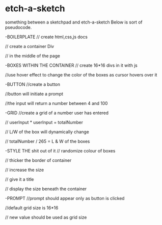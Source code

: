 # etch-a-sketch

something between a sketchpad and etch-a-sketch
Below is sort of pseudocode. 

-BOILERPLATE
   // create html,css,js docs

   // create a container Div

   // in the middle of the page

-BOXES WITHIN THE CONTAINER
   // create 16*16 divs in it with js

   //use hover effect to change the color of the boxes as cursor hovers over it

-BUTTON
   //create a button

   //button will initiate a prompt

   //the input will return a number between 4 and 100

-GRID 
   //create a grid of a number user has entered

   //   userInput * userInput = totalNumber

   //  L/W of the box will dynamically change

   //   totalNumber / 265 = L & W of the boxes

-STYLE THE shit out of it
   // randomize colour of boxes

   // thicker the border of container 

   // increase the size
   
   // give it a title

   // display the size beneath the container

-PROMPT
   //prompt should appear only as button is clicked

   //default grid size is 16*16
   
  // new value should be used as grid size
   








